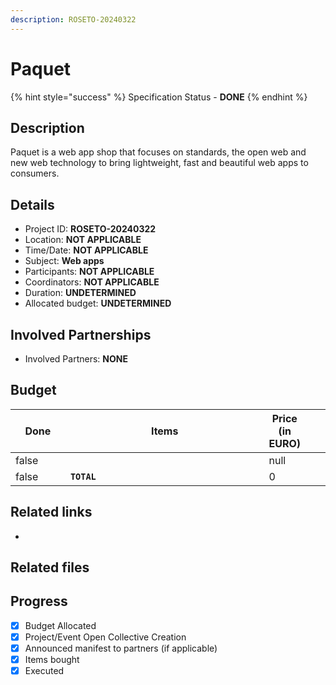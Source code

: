 ```yaml
---
description: ROSETO-20240322
---
```


# Paquet

{% hint style="success" %}
Specification Status - **DONE**
{% endhint %}

## Description

Paquet is a web app shop that focuses on standards, the open web and new web technology to bring lightweight, fast and beautiful web apps to consumers.

## Details

* Project ID: **ROSETO-20240322**
* Location: **NOT APPLICABLE**
* Time/Date: **NOT APPLICABLE**
* Subject: **Web apps**
* Participants: **NOT APPLICABLE**
* Coordinators: **NOT APPLICABLE**
* Duration: **UNDETERMINED**
* Allocated budget: **UNDETERMINED**

## Involved Partnerships

* Involved Partners: **NONE**

## Budget

<table><thead><tr><th width="95" data-type="checkbox">Done</th><th width="494">Items</th><th data-type="number">Price (in EURO)</th><th data-hidden></th><th data-hidden></th></tr></thead><tbody><tr><td>false</td><td></td><td>null</td><td></td><td></td></tr><tr><td>false</td><td><strong><code>TOTAL</code></strong></td><td>0</td><td></td><td></td></tr></tbody></table>

## Related links

*

## Related files

## Progress

* [x] Budget Allocated
* [x] Project/Event Open Collective Creation
* [x] Announced manifest to partners (if applicable)
* [x] Items bought
* [x] Executed

